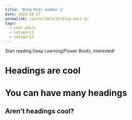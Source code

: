 ```yaml
---
title: 'Blog Post number 1'
date: 2023-10-17
permalink: /posts/2023/10/blog-post-1/
tags:
  - cool posts
  - category1
  - category2
---
```


Start reading Deep Learning(Flower Book), Interested!

Headings are cool
======

You can have many headings
======

Aren't headings cool?
------
